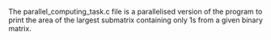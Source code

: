 The parallel_computing_task.c file is a parallelised version of the program to print the area of the largest submatrix containing only 1s from a given binary matrix.
